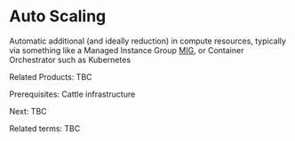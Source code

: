 # Auto Scaling

Automatic additional (and ideally reduction) in compute resources, typically via something like a Managed Instance Group [MIG](https://cloud.google.com/compute/docs/instance-groups), or Container Orchestrator such as Kubernetes

Related Products: TBC

Prerequisites: Cattle infrastructure

Next: TBC

Related terms: TBC
